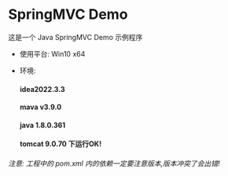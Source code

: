 # SpringMVC Demo

这是一个 Java SpringMVC Demo 示例程序 

- 使用平台: Win10 x64

- 环境: 

   #### idea2022.3.3

   #### mava v3.9.0 ##

   #### java 1.8.0.361

   #### tomcat 9.0.70 下运行OK!

###### 注意: 工程中的 pom.xml 内的依赖一定要注意版本,版本冲突了会出错!
  
